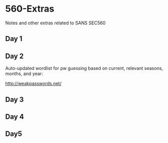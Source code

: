 # 560-Extras
Notes and other extras related to SANS SEC560

## Day 1

## Day 2

Auto-updated wordlist for pw guessing based on current, relevant seasons, months, and year:

http://weakpasswords.net/

## Day 3

## Day 4

## Day5
